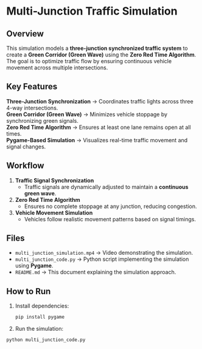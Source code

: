# Multi-Junction Traffic Simulation   

## Overview  
This simulation models a **three-junction synchronized traffic system** to create a **Green Corridor (Green Wave)** using the **Zero Red Time Algorithm**. The goal is to optimize traffic flow by ensuring continuous vehicle movement across multiple intersections.  

## Key Features  
 **Three-Junction Synchronization** → Coordinates traffic lights across three 4-way intersections.  
 **Green Corridor (Green Wave)** → Minimizes vehicle stoppage by synchronizing green signals.  
 **Zero Red Time Algorithm** → Ensures at least one lane remains open at all times.  
 **Pygame-Based Simulation** → Visualizes real-time traffic movement and signal changes.  

## Workflow  
1. **Traffic Signal Synchronization**  
   - Traffic signals are dynamically adjusted to maintain a **continuous green wave**.  
2. **Zero Red Time Algorithm**  
   - Ensures no complete stoppage at any junction, reducing congestion.  
3. **Vehicle Movement Simulation**  
   - Vehicles follow realistic movement patterns based on signal timings.  

## Files  
- `multi_junction_simulation.mp4` → Video demonstrating the simulation.  
- `multi_junction_code.py` → Python script implementing the simulation using **Pygame**.  
- `README.md` → This document explaining the simulation approach.  

## How to Run  
1. Install dependencies:  
   ```bash
   pip install pygame
   ```
2. Run the simulation:
  ```bash
  python multi_junction_code.py
  ```
